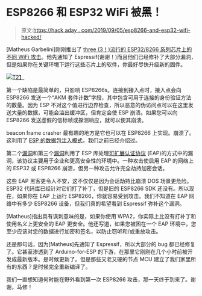 # ESP8266 和 ESP32 WiFi 被黑！

> 原文:[https://hack aday . com/2019/09/05/esp8266-and-esp32-wifi-hacked/](https://hackaday.com/2019/09/05/esp8266-and-esp32-wifi-hacked/)

[Matheus Garbelini]刚刚推出了 [three (3！)流行的 ESP32/8266 系列芯片上的不同 WiFi 攻击](https://github.com/Matheus-Garbelini/esp32_esp8266_attacks)。他先通知了 Espressif(谢谢！)而且他们已经修补了大部分漏洞，但是如果你在关键环境下运行这些芯片上的软件，你最好尽快升级新的固件。

[![](../Images/71136347ba6d92da4e09d3c5a094b14b.png)T2】](https://hackaday.com/wp-content/uploads/2019/09/esp8266_beacon_crash_scenario.png)

第一个缺陷是最简单的，只影响 ESP8266s。连接到接入点时，接入点会向 ESP8266 发送一个“AKM 套件计数”字段，其中包含可用于连接的身份验证方法的数量。因为 ESP 不对这个值进行边界检查，所以恶意的伪访问点可以在这里发送大量的数据，可能会溢出缓冲区，但肯定会使 ESP 崩溃。如果您可以向 ESP8266 发送虚假的信标帧或探测响应，就可以使其崩溃。

beacon frame crasher 最有趣的地方是它也可以在 ESP8266 上实现。崩溃了。这利用了 [ESP 的数据包注入模式](https://hackaday.com/2016/01/14/inject-packets-with-an-esp8266/)，我们之前已经介绍过。

第二个[漏洞](https://matheus-garbelini.github.io/home/post/esp32-esp8266-eap-crash/)和第三个[漏洞](https://matheus-garbelini.github.io/home/post/zero-pmk-installation/)利用了 ESP 库处理[可扩展认证协议](https://en.wikipedia.org/wiki/Extensible_Authentication_Protocol) (EAP)的方式中的漏洞，该协议主要用于企业和更高安全性的环境中。一种攻击使启用 EAP 的网络上的 ESP32 或 ESP8266 崩溃，但另一种攻击允许完全劫持加密会话。

这些 EAP 黑客更令人不安，这不仅仅是因为会话劫持比崩溃 DOS 场景更危险。ESP32 代码库已经针对它们打了补丁，但是旧的 ESP8266 SDK 还没有。所以现在，如果你在 EAP 上运行 ESP8266，你就容易受到攻击。我们不知道在 EAP 网络中有多少 ESP8266 设备，但我们真的希望看到 Espressif 弥补这个漏洞。

[Matheus]指出具有讽刺意味的是，如果你使用 WPA2，你实际上比没有打补丁和使用名义上更安全的 EAP 更安全。他还写道，如果您被困在一个 EAP 环境中，您至少应该对您的数据进行加密和签名，以防止窃听和/或重放攻击。

还是那句话，因为[Matheus]先通知了 Espressif，所以大部分的 bug 都已经修复了。它甚至渗透到了 Arduino-for-ESP 的下游，在那里它刚刚在几个小时前被开发成最新版本。是时候更新了。但是那些又老又硬的节点 MCU 建立了我们家里所有的东西？是时候完全重新编译了。

我们一直想知道何时能在野外看到第一次 ESP8266 攻击，那一天终于到来了。谢谢，马修！